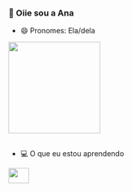 ### 👋 Oiie sou a Ana
- 😄 Pronomes: Ela/dela

<div>
    <a href="https://github.com/ThePhoenix0706">
    <img height="180em" src="https://github-readme-stats.vercel.app/api/top-langs/?username=ThePhoenix0607&layout=compact&langs_count=8&theme=radical" />
      </a>
</div>


##

- 💻 O que eu estou aprendendo

<img align="center" height="30" width="40" src="https://cdn.jsdelivr.net/gh/devicons/devicon/icons/javascript/javascript-plain.svg" />
